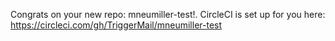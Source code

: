Congrats on your new repo: mneumiller-test!. CircleCI is set up for you here: https://circleci.com/gh/TriggerMail/mneumiller-test